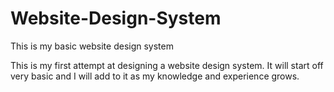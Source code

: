 # Website-Design-System
This is my basic website design system

This is my first attempt at designing a website design system.  It will start off very basic and I will add to it as my knowledge and experience grows.
